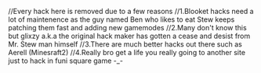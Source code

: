 //Every hack here is removed due to a few reasons
//1.Blooket hacks need a lot of maintenence as the guy named Ben who likes to eat Stew keeps patching them fast and adding new gamemodes
//2.Many don't know this but glixzy a.k.a the original hack maker has gotten a cease and desist from Mr. Stew man himself
//3.There are much better hacks out there such as Aerell (Minesraft2)
//4.Really bro get a life you really going to another site just to hack in funi square game -_-
